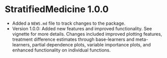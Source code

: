 # StratifiedMedicine 1.0.0

* Added a `NEWS.md` file to track changes to the package.
* Version 1.0.0: Added new features and  improved functionality. See vignette for more details.
Changes included improved plotting features, treatment difference estimates through base-learners and meta-learners, partial dependence plots, variable importance plots, and enhanced functionality on individual functions. 
